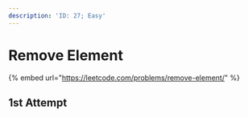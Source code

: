 ```yaml
---
description: 'ID: 27; Easy'
---
```


# Remove Element

{% embed url="https://leetcode.com/problems/remove-element/" %}

## 1st Attempt



